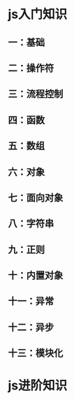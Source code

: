 # js入门知识

## 一：基础

## 二：操作符

## 三：流程控制

## 四：函数

## 五：数组

## 六：对象

## 七：面向对象

## 八：字符串

## 九：正则

## 十：内置对象

## 十一：异常

## 十二：异步

## 十三：模块化



# js进阶知识




